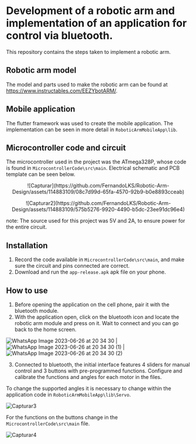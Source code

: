 # Development of a robotic arm and implementation of an application for control via bluetooth.

This repository contains the steps taken to implement a robotic arm.

## Robotic arm model

The model and parts used to make the robotic arm can be found at https://www.instructables.com/EEZYbotARM/.

## Mobile application

The flutter framework was used to create the mobile application. The implementation can be seen in more detail in `RoboticArmMobileApp\lib`.

## Microcontroller code and circuit

The microcontroller used in the project was the ATmega328P, whose code is found in `MicrocontrollerCode\src\main`. Electrical schematic and PCB template can be seen below. 
<p align="center">
![Capturar](https://github.com/FernandoLKS/Robotic-Arm-Design/assets/114883109/08c7d99d-65fa-4570-92b9-b0e8893cceab)
</p>
<p align="center">
![Capturar2](https://github.com/FernandoLKS/Robotic-Arm-Design/assets/114883109/575b5276-9920-4490-b5dc-23ee91dc96e4)
</p>

note: The source used for this project was 5V and 2A, to ensure power for the entire circuit.

## Installation

1. Record the code available in `MicrocontrollerCode\src\main`, and make sure the circuit and pins connected are correct.
2. Download and run the `app-release.apk` apk file on your phone.

## How to use

1. Before opening the application on the cell phone, pair it with the bluetooth module.
2. With the application open, click on the bluetooth icon and locate the robotic arm module and press on it. Wait to connect and you can go back to the home screen.
   
![WhatsApp Image 2023-06-26 at 20 34 30](https://github.com/FernandoLKS/Robotic-Arm-Design/assets/114883109/3c1c3229-ff31-4038-a5e2-44fa35ace971) | ![WhatsApp Image 2023-06-26 at 20 34 30 (1)](https://github.com/FernandoLKS/Robotic-Arm-Design/assets/114883109/b5cff57e-beba-4a0b-8a4b-40104a58a8de) | ![WhatsApp Image 2023-06-26 at 20 34 30 (2)](https://github.com/FernandoLKS/Robotic-Arm-Design/assets/114883109/70a3f96a-2299-49fc-8d8e-3c4cbaaa04c5)


3. Connected to bluetooth, the initial interface features 4 sliders for manual control and 3 buttons with pre-programmed functions. Configure and calibrate the functions and angles for each motor in the files. 

To change the supported angles it is necessary to change within the application code in `RoboticArmMobileApp\lib\Servo`.

![Capturar3](https://github.com/FernandoLKS/Robotic-Arm-Design/assets/114883109/48424106-be40-4c6a-835a-20bb36aa5ad5)

For the functions on the buttons change in the `MicrocontrollerCode\src\main` file.

![Capturar4](https://github.com/FernandoLKS/Robotic-Arm-Design/assets/114883109/b59ee277-8055-486f-8952-131f70d7135f)
